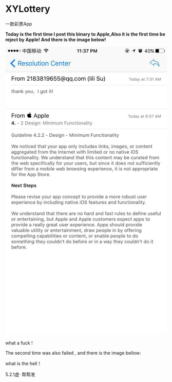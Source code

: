 # XYLottery
一款彩票App

**Today is the first time I post this binary to Apple,Also it is the first time be reject by Apple! And there is the image below!**

![AppStoreRejectInfo](Images/AppStoreRejectInfo.jpeg)


what a fuck !

The second time was also failed , and there is the image bellow:



what is the hell！

5.2.1虚·
帮帮发
